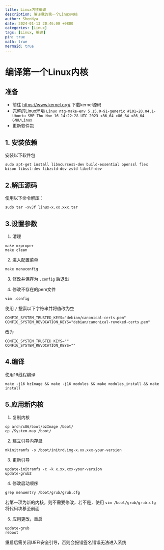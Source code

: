 ```yaml
---
title: Linux内核编译
description: 编译我的第一个Linux内核
author: ShenNya
date: 2024-01-13 20:46:00 +0800
categories: [Linux]
tags: [Linux, 编译]
pin: true
math: true
mermaid: true
---
```



# 编译第一个Linux内核

## 准备
- 前往 https://www.kernel.org/ 下载kernel源码
- 完整的Linux环境 `Linux ntg-make-env 5.15.0-91-generic #101~20.04.1-Ubuntu SMP Thu Nov 16 14:22:28 UTC 2023 x86_64 x86_64 x86_64 GNU/Linux`
- 更新软件包

## 1. 安装依赖
安装以下软件包

```sudo apt-get install libncurses5-dev build-essential openssl flex bison libssl-dev libzstd-dev zstd libelf-dev```

## 2.解压源码

使用以下命令解压：

```sudo tar -xvJf linux-x.xx.xxx.tar```

## 3.设置参数

1. 清理

```
make mrproper
make clean
```

2. 进入配置菜单

```
make menuconfig
```

3. 修改并保存为 `.config` 后退出

4. 修改不存在的pem文件

```
vim .config
```

使用 `/` 搜索以下字符串并将值改为空
```
CONFIG_SYSTEM_TRUSTED_KEYS="debian/canonical-certs.pem"
CONFIG_SYSTEM_REVOCATION_KEYS="debian/canonical-revoked-certs.pem"
```
改为
```
CONFIG_SYSTEM_TRUSTED_KEYS=""
CONFIG_SYSTEM_REVOCATION_KEYS=""
```

## 4.编译

使用16线程编译

```
make -j16 bzImage && make -j16 modules && make modules_install && make install
```

## 5.应用新内核

1. 复制内核
```
cp arch/x86/boot/bzImage /boot/
cp /System.map /boot/
```

2. 建立引导内存盘
```
mkinitramfs -o /boot/initrd.img-x.xx.xxx-your-version
```

3. 更新引导
```
update-initramfs -c -k x.xx.xxx-your-version
update-grub2
```

4. 修改启动顺序
```
grep menuentry /boot/grub/grub.cfg
```

若第一项为新的内核，则不需要修改，若不是，使用 `vim /boot/grub/grub.cfg` 将代码块移至前面

5. 应用更改，重启
```
update-grub
reboot
```

重启后需关闭UEFI安全引导，否则会报错签名错误无法进入系统
